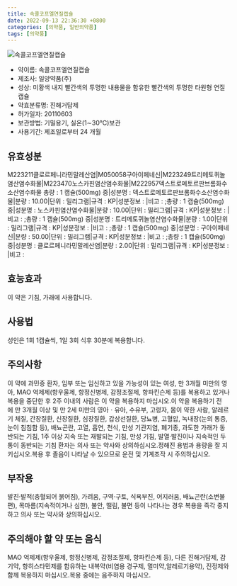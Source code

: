 ```yaml
---
title: 속콜코프엘연질캡슐
date: 2022-09-13 22:36:30 +0800
categories: [의약품, 일반의약품]
tags: [의약품]
---
```

![속콜코프엘연질캡슐](https://nedrug.mfds.go.kr/pbp/cmn/itemImageDownload/147426555198900159)

- 약이름: 속콜코프엘연질캡슐
- 제조사: 일양약품(주)
- 성상: 미황색 내지 빨간색의 투명한 내용물을 함유한 빨간색의 투명한 타원형 연질캡슐
- 약효분류명: 진해거담제
- 허가일자: 20110603
- 보관방법: 기밀용기, 실온(1∼30℃)보관
- 사용기간: 제조일로부터 24 개월
## 유효성분
M223211클로르페니라민말레산염|M050058구아이페네신|M223249트리메토퀴놀염산염수화물|M223470노스카핀염산염수화물|M222957덱스트로메토르판브롬화수소산염수화물
총량 : 1 캡슐(500mg) 중|성분명 : 덱스트로메토르판브롬화수소산염수화물|분량 : 10.00|단위 : 밀리그램|규격 : KP|성분정보 : |비고 : ;총량 : 1 캡슐(500mg) 중|성분명 : 노스카핀염산염수화물|분량 : 10.00|단위 : 밀리그램|규격 : KP|성분정보 : |비고 : ;총량 : 1 캡슐(500mg) 중|성분명 : 트리메토퀴놀염산염수화물|분량 : 1.00|단위 : 밀리그램|규격 : KP|성분정보 : |비고 : ;총량 : 1 캡슐(500mg) 중|성분명 : 구아이페네신|분량 : 50.00|단위 : 밀리그램|규격 : KP|성분정보 : |비고 : ;총량 : 1 캡슐(500mg) 중|성분명 : 클로르페니라민말레산염|분량 : 2.00|단위 : 밀리그램|규격 : KP|성분정보 : |비고 :
## 효능효과
이 약은 기침, 가래에 사용합니다.
## 사용법
성인은 1회 1캡슐씩, 1일 3회 식후 30분에 복용합니다.
## 주의사항
이 약에 과민증 환자, 임부 또는 임신하고 있을 가능성이 있는 여성, 만 3개월 미만의 영아, MAO 억제제(항우울제, 항정신병제, 감정조절제, 항파킨슨제 등)를 복용하고 있거나 복용을 중단한 후 2주 이내의 사람은 이 약을 복용하지 마십시오.이 약을 복용하기 전에 만 3개월 이상 및 만 2세 미만의 영아ㆍ유아, 수유부, 고령자, 몸이 약한 사람, 알레르기 체질, 간장질환, 신장질환, 심장질환, 갑상선질환, 당뇨병, 고혈압, 녹내장(눈의 통증, 눈이 침침함 등), 배뇨곤란, 고열, 흡연, 천식, 만성 기관지염, 폐기종, 과도한 가래가 동반되는 기침, 1주 이상 지속 또는 재발되는 기침, 만성 기침, 발열·발진이나 지속적인 두통이 동반되는 기침 환자는 의사 또는 약사와 상의하십시오.정해진 용법과 용량을 잘 지키십시오.복용 후 졸음이 나타날 수 있으므로 운전 및 기계조작 시 주의하십시오.
## 부작용
발진·발적(충혈되어 붉어짐), 가려움, 구역·구토, 식욕부진, 어지러움, 배뇨곤란(소변불편), 목마름(지속적이거나 심한), 불안, 떨림, 불면 등이 나타나는 경우 복용을 즉각 중지하고 의사 또는 약사와 상의하십시오.
## 주의해야 할 약 또는 음식
MAO 억제제(항우울제, 항정신병제, 감정조절제, 항파킨슨제 등), 다른 진해거담제, 감기약, 항히스타민제를 함유하는 내복약(비염용 경구제, 멀미약,알레르기용약), 진정제와 함께 복용하지 마십시오.복용 중에는 음주하지 마십시오.
